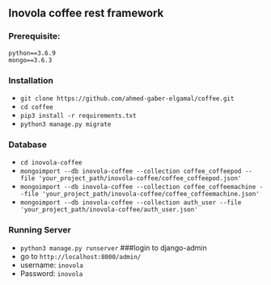 ## Inovola coffee rest framework

### Prerequisite:
    python==3.6.9
    mongo==3.6.3
### Installation
- `git clone https://github.com/ahmed-gaber-elgamal/coffee.git`
- `cd coffee`
- `pip3 install -r requirements.txt`
- `python3 manage.py migrate`
### Database
- `cd inovola-coffee`
- `mongoimport --db inovola-coffee --collection coffee_coffeepod --file 'your_project_path/inovola-coffee/coffee_coffeepod.json'`
- `mongoimport --db inovola-coffee --collection coffee_coffeemachine --file 'your_project_path/inovola-coffee/coffee_coffeemachine.json'`
- `mongoimport --db inovola-coffee --collection auth_user --file 'your_project_path/inovola-coffee/auth_user.json'`
### Running Server
- `python3 manage.py runserver`
###login to django-admin
- go to `http://localhost:8000/admin/`
- username: `inovola`
- Password: `inovola`
